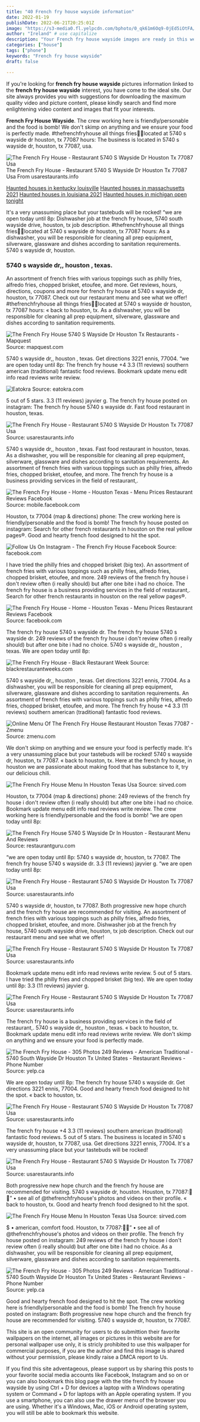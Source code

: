 ```yaml
---
title: "40 French fry house wayside information"
date: 2022-01-19
publishDate: 2022-06-21T20:25:01Z
image: "https://s3-media0.fl.yelpcdn.com/bphoto/0_qk61m6Oq9-0jEd5iOtFA/l.jpg"
author: "Ireland" # use capitalize
description: "Your French fry house wayside images are ready in this website. French fry house wayside are a topic that is being searched for and liked by netizens now. You can Get the French fry house wayside files here. Get all royalty-free photos."
categories: ["house"]
tags: ["phone"]
keywords: "French fry house wayside"
draft: false

---
```


If you're looking for **french fry house wayside** pictures information linked to the **french fry house wayside** interest, you have come to the ideal  site.  Our site always  provides you with  suggestions  for downloading  the maximum  quality video and picture  content, please kindly search and find more enlightening video content and images  that fit your interests.

**French Fry House Wayside**. The crew working here is friendly/personable and the food is bomb! We don&#039;t skimp on anything and we ensure your food is perfectly made. #thefrenchfryhouse all things fries🍟🍟located at 5740 s wayside dr houston, tx 77087 hours: The business is located in 5740 s wayside dr, houston, tx 77087, usa.

![The French Fry House - Restaurant 5740 S Wayside Dr Houston Tx 77087 Usa](https://cdn.usarestaurants.info/assets/uploads/1d6c3701a8c1bae4bfb2ac9541f9a2bc_-united-states-texas-harris-county-houston-the-french-fry-house-653106htm.jpg "The French Fry House - Restaurant 5740 S Wayside Dr Houston Tx 77087 Usa")
The French Fry House - Restaurant 5740 S Wayside Dr Houston Tx 77087 Usa From usarestaurants.info

[Haunted houses in kentucky louisville](/haunted-houses-in-kentucky-louisville/)
[Haunted houses in massachusetts 2021](/haunted-houses-in-massachusetts-2021/)
[Haunted houses in louisiana 2021](/haunted-houses-in-louisiana-2021/)
[Haunted houses in michigan open tonight](/haunted-houses-in-michigan-open-tonight/)

It&#039;s a very unassuming place but your tastebuds will be rocked! “we are open today until 8p: Dishwasher job at the french fry house, 5740 south wayside drive, houston, tx job description. #thefrenchfryhouse all things fries🍟🍟located at 5740 s wayside dr houston, tx 77087 hours: As a dishwasher, you will be responsible for cleaning all prep equipment, silverware, glassware and dishes according to sanitation requirements. 5740 s wayside dr, houston.

### 5740 s wayside dr,, houston , texas.

An assortment of french fries with various toppings such as philly fries, alfredo fries, chopped brisket, etoufee, and more. Get reviews, hours, directions, coupons and more for french fry house at 5740 s wayside dr, houston, tx 77087. Check out our restaurant menu and see what we offer! #thefrenchfryhouse all things fries🍟🍟located at 5740 s wayside dr houston, tx 77087 hours: « back to houston, tx. As a dishwasher, you will be responsible for cleaning all prep equipment, silverware, glassware and dishes according to sanitation requirements.


![The French Fry House 5740 S Wayside Dr Houston Tx Restaurants - Mapquest](https://s3-media0.fl.yelpcdn.com/bphoto/Ub13qooJWAvSetuRexoPgg/l.jpg "The French Fry House 5740 S Wayside Dr Houston Tx Restaurants - Mapquest")
Source: mapquest.com

5740 s wayside dr,, houston , texas. Get directions 3221 ennis, 77004. “we are open today until 8p: The french fry house +4 3.3 (11 reviews) southern american (traditional) fantastic food reviews. Bookmark update menu edit info read reviews write review.

![Eatokra](https://d3sf0q5ysofrg.cloudfront.net/pictures/pics/000/004/410/large/the-french-fry-house-3.jpg?1523360425 "Eatokra")
Source: eatokra.com

5 out of 5 stars. 3.3 (11 reviews) jayvier g. The french fry house posted on instagram: The french fry house 5740 s wayside dr. Fast food restaurant in houston, texas.

![The French Fry House - Restaurant 5740 S Wayside Dr Houston Tx 77087 Usa](https://cdn.usarestaurants.info/assets/uploads/14be85a9d74d1377845a35d29ca6ae38_-united-states-texas-harris-county-houston-the-french-fry-house-653106htm.jpg "The French Fry House - Restaurant 5740 S Wayside Dr Houston Tx 77087 Usa")
Source: usarestaurants.info

5740 s wayside dr,, houston , texas. Fast food restaurant in houston, texas. As a dishwasher, you will be responsible for cleaning all prep equipment, silverware, glassware and dishes according to sanitation requirements. An assortment of french fries with various toppings such as philly fries, alfredo fries, chopped brisket, etoufee, and more. The french fry house is a business providing services in the field of restaurant,.

![The French Fry House - Home - Houston Texas - Menu Prices Restaurant Reviews Facebook](https://lookaside.fbsbx.com/lookaside/crawler/media/?media_id=1217803218719913 "The French Fry House - Home - Houston Texas - Menu Prices Restaurant Reviews Facebook")
Source: mobile.facebook.com

Houston, tx 77004 (map &amp; directions) phone: The crew working here is friendly/personable and the food is bomb! The french fry house posted on instagram: Search for other french restaurants in houston on the real yellow pages®. Good and hearty french food designed to hit the spot.

![Follow Us On Instagram - The French Fry House Facebook](https://lookaside.fbsbx.com/lookaside/crawler/media/?media_id=290118958155015 "Follow Us On Instagram - The French Fry House Facebook")
Source: facebook.com

I have tried the philly fries and chopped brisket (big tex). An assortment of french fries with various toppings such as philly fries, alfredo fries, chopped brisket, etoufee, and more. 249 reviews of the french fry house i don&#039;t review often (i really should) but after one bite i had no choice. The french fry house is a business providing services in the field of restaurant,. Search for other french restaurants in houston on the real yellow pages®.

![The French Fry House - Home - Houston Texas - Menu Prices Restaurant Reviews Facebook](https://lookaside.fbsbx.com/lookaside/crawler/media/?media_id=262366980930213 "The French Fry House - Home - Houston Texas - Menu Prices Restaurant Reviews Facebook")
Source: facebook.com

The french fry house 5740 s wayside dr. The french fry house 5740 s wayside dr. 249 reviews of the french fry house i don&#039;t review often (i really should) but after one bite i had no choice. 5740 s wayside dr,, houston , texas. We are open today until 8p:

![The French Fry House - Black Restaurant Week](https://blackrestaurantweeks.com/wp-content/uploads/2020/07/the-french-fry-hut-1.jpg "The French Fry House - Black Restaurant Week")
Source: blackrestaurantweeks.com

5740 s wayside dr,, houston , texas. Get directions 3221 ennis, 77004. As a dishwasher, you will be responsible for cleaning all prep equipment, silverware, glassware and dishes according to sanitation requirements. An assortment of french fries with various toppings such as philly fries, alfredo fries, chopped brisket, etoufee, and more. The french fry house +4 3.3 (11 reviews) southern american (traditional) fantastic food reviews.

![Online Menu Of The French Fry House Restaurant Houston Texas 77087 - Zmenu](https://image.zmenu.com/menupic/1970771/87fe10d3-7635-49c2-9c0b-fab7971aaa66.jpg "Online Menu Of The French Fry House Restaurant Houston Texas 77087 - Zmenu")
Source: zmenu.com

We don&#039;t skimp on anything and we ensure your food is perfectly made. It&#039;s a very unassuming place but your tastebuds will be rocked! 5740 s wayside dr, houston, tx 77087. « back to houston, tx. Here at the french fry house, in houston we are passionate about making food that has substance to it, try our delicious chili.

![The French Fry House Menu In Houston Texas Usa](https://d6ozfheqtj1tz.cloudfront.net/ChIJtSo7Vwa_QIYR3r9ZYrNjPPo/607ff5e3207f3.jpg "The French Fry House Menu In Houston Texas Usa")
Source: sirved.com

Houston, tx 77004 (map &amp; directions) phone: 249 reviews of the french fry house i don&#039;t review often (i really should) but after one bite i had no choice. Bookmark update menu edit info read reviews write review. The crew working here is friendly/personable and the food is bomb! “we are open today until 8p:

![The French Fry House 5740 S Wayside Dr In Houston - Restaurant Menu And Reviews](https://img.restaurantguru.com/c9a7-Restaurant-The-French-Fry-House-pizza.jpg "The French Fry House 5740 S Wayside Dr In Houston - Restaurant Menu And Reviews")
Source: restaurantguru.com

“we are open today until 8p: 5740 s wayside dr, houston, tx 77087. The french fry house 5740 s wayside dr. 3.3 (11 reviews) jayvier g. “we are open today until 8p:

![The French Fry House - Restaurant 5740 S Wayside Dr Houston Tx 77087 Usa](https://cdn.usarestaurants.info/assets/uploads/b3211732728dba2cf2197f2a5eeb8b89_-united-states-texas-harris-county-houston-the-french-fry-house-653106htm.jpg "The French Fry House - Restaurant 5740 S Wayside Dr Houston Tx 77087 Usa")
Source: usarestaurants.info

5740 s wayside dr, houston, tx 77087. Both progressive new hope church and the french fry house are recommended for visiting. An assortment of french fries with various toppings such as philly fries, alfredo fries, chopped brisket, etoufee, and more. Dishwasher job at the french fry house, 5740 south wayside drive, houston, tx job description. Check out our restaurant menu and see what we offer!

![The French Fry House - Restaurant 5740 S Wayside Dr Houston Tx 77087 Usa](https://cdn.usarestaurants.info/assets/uploads/b63ab9ea92e91ffa3566987540529021_-united-states-texas-harris-county-houston-the-french-fry-house-653106htm.jpg "The French Fry House - Restaurant 5740 S Wayside Dr Houston Tx 77087 Usa")
Source: usarestaurants.info

Bookmark update menu edit info read reviews write review. 5 out of 5 stars. I have tried the philly fries and chopped brisket (big tex). We are open today until 8p: 3.3 (11 reviews) jayvier g.

![The French Fry House - Restaurant 5740 S Wayside Dr Houston Tx 77087 Usa](https://cdn.usarestaurants.info/assets/uploads/1d6c3701a8c1bae4bfb2ac9541f9a2bc_-united-states-texas-harris-county-houston-the-french-fry-house-653106htm.jpg "The French Fry House - Restaurant 5740 S Wayside Dr Houston Tx 77087 Usa")
Source: usarestaurants.info

The french fry house is a business providing services in the field of restaurant,. 5740 s wayside dr,, houston , texas. « back to houston, tx. Bookmark update menu edit info read reviews write review. We don&#039;t skimp on anything and we ensure your food is perfectly made.

![The French Fry House - 305 Photos 249 Reviews - American Traditional - 5740 South Wayside Dr Houston Tx United States - Restaurant Reviews - Phone Number](https://s3-media0.fl.yelpcdn.com/bphoto/xFO3RptfWIolEn42ipj9UA/o.jpg "The French Fry House - 305 Photos 249 Reviews - American Traditional - 5740 South Wayside Dr Houston Tx United States - Restaurant Reviews - Phone Number")
Source: yelp.ca

We are open today until 8p: The french fry house 5740 s wayside dr. Get directions 3221 ennis, 77004. Good and hearty french food designed to hit the spot. « back to houston, tx.

![The French Fry House - Restaurant 5740 S Wayside Dr Houston Tx 77087 Usa](https://cdn.usarestaurants.info/assets/uploads/1429f95b9eef42558eb16ec3e23b53c0_-united-states-texas-harris-county-houston-the-french-fry-house-653106htm.jpg "The French Fry House - Restaurant 5740 S Wayside Dr Houston Tx 77087 Usa")
Source: usarestaurants.info

The french fry house +4 3.3 (11 reviews) southern american (traditional) fantastic food reviews. 5 out of 5 stars. The business is located in 5740 s wayside dr, houston, tx 77087, usa. Get directions 3221 ennis, 77004. It&#039;s a very unassuming place but your tastebuds will be rocked!

![The French Fry House - Restaurant 5740 S Wayside Dr Houston Tx 77087 Usa](https://cdn.usarestaurants.info/assets/uploads/745d71f19262ad18cfa46a0491292abb_-united-states-texas-harris-county-houston-the-french-fry-house-653106htm.jpg "The French Fry House - Restaurant 5740 S Wayside Dr Houston Tx 77087 Usa")
Source: usarestaurants.info

Both progressive new hope church and the french fry house are recommended for visiting. 5740 s wayside dr, houston. Houston, tx 77087:🍟🍟” • see all of @thefrenchfryhouse&#039;s photos and videos on their profile. « back to houston, tx. Good and hearty french food designed to hit the spot.

![The French Fry House Menu In Houston Texas Usa](https://d6ozfheqtj1tz.cloudfront.net/ChIJATIHB-CVQIYRvD14jW01wHI/60e805889db9e.jpg "The French Fry House Menu In Houston Texas Usa")
Source: sirved.com

$ • american, comfort food. Houston, tx 77087:🍟🍟” • see all of @thefrenchfryhouse&#039;s photos and videos on their profile. The french fry house posted on instagram: 249 reviews of the french fry house i don&#039;t review often (i really should) but after one bite i had no choice. As a dishwasher, you will be responsible for cleaning all prep equipment, silverware, glassware and dishes according to sanitation requirements.

![The French Fry House - 305 Photos 249 Reviews - American Traditional - 5740 South Wayside Dr Houston Tx United States - Restaurant Reviews - Phone Number](https://s3-media0.fl.yelpcdn.com/bphoto/0_qk61m6Oq9-0jEd5iOtFA/l.jpg "The French Fry House - 305 Photos 249 Reviews - American Traditional - 5740 South Wayside Dr Houston Tx United States - Restaurant Reviews - Phone Number")
Source: yelp.ca

Good and hearty french food designed to hit the spot. The crew working here is friendly/personable and the food is bomb! The french fry house posted on instagram: Both progressive new hope church and the french fry house are recommended for visiting. 5740 s wayside dr, houston, tx 77087.

This site is an open community for users to do submittion their favorite wallpapers on the internet, all images or pictures in this website are for personal wallpaper use only, it is stricly prohibited to use this wallpaper for commercial purposes, if you are the author and find this image is shared without your permission, please kindly raise a DMCA report to Us.

If you find this site adventageous, please support us by sharing this posts to your favorite social media accounts like Facebook, Instagram and so on or you can also bookmark this blog page with the title french fry house wayside by using Ctrl + D for devices a laptop with a Windows operating system or Command + D for laptops with an Apple operating system. If you use a smartphone, you can also use the drawer menu of the browser you are using. Whether it's a Windows, Mac, iOS or Android operating system, you will still be able to bookmark this website.
